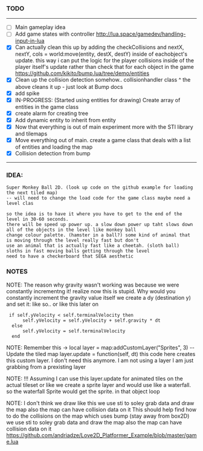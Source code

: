 ### TODO
------------------------------------------------------------------------------------------
- [ ] Main gameplay idea
- [ ] Add game states with controller http://lua.space/gamedev/handling-input-in-lua
- [x] Can actually clean this up by adding the checkCollisions and nextX, nextY, cols = world:move(entity, destX, destY) inside of eachobject's update. this way i can put the logic for the player collisions inside of the player itself's update rather than check that for each object in the game https://github.com/kikito/bump.lua/tree/demo/entities
- [x] Clean up the collision detection somehow.. collisionhandler class ^ the above cleans it up - just look at Bump docs
- [x] add spike
- [x] IN-PROGRESS: (Started using entities for drawing) Create array of entities in the game class
- [x] create alarm for creating tree
- [x] Add dynamic entity to inherit from entity
- [x] Now that everything is out of main experiment more with the STI library and tilemaps
- [x] Move everything out of main. create a game class that deals with a list of entities and loading the map
- [x] Collision detection from bump
-------------------------------------------------------------------------------------------------
### IDEA:
    Super Monkey Ball 2D. (look up code on the github example for loading the next tiled map)
    -- will need to change the load code for the game class maybe need a level clas

    so the idea is to have it where you have to get to the end of the level in 30-60 seconds.
    there will be speed up power up. a slow down power up taht slows down all of the objects in the level like monkey ball
    change colour palette. (hamster in a ball?) some kind of animal that is moving through the level really fast but don't
    use an animal that is actually fast like a cheetah. (sloth ball) sloths in fast moving balls getting through the level
    need to have a checkerboard that SEGA aesthetic

### NOTES

NOTE: The reason why gravity wasn't working was because we were constantly incrementng it!
realize now this is stupid. Why would you constantly increment the gravity value itself
      we create a dy (destination y) and set it: like so.. or like this later on


     if self.yVelocity < self.terminalVelocity then
          self.yVelocity = self.yVelocity + self.gravity * dt
      else
          self.yVelocity = self.terminalVelocity
      end


NOTE: Remember this -> local layer = map:addCustomLayer("Sprites", 3)
                        -- Update the tiled map
                        layer.update = function(self, dt)
this code here creates this custom layer. I don't need this anymore.
I am not using a layer I am just grabbing from a prexisting layer

NOTE: !!! Assuming I can use this layer.update for animated tiles on the actual tileset
      or like we create a sprite layer and would use like a waterfall. so the waterfall Sprite
      would get the sprite. in that object loop


 NOTE: I don't think we draw like this we use sti to soley grab data and draw the map also the map can have collision data on it
         This should help find how to do the collisions on the map which uses bump (stay away from box2D)
         we use sti to soley grab data and draw the map
        also the map can have collision data on it
      https://github.com/andriadze/Love2D_Platformer_Example/blob/master/game.lua
